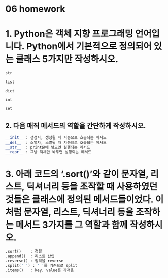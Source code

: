 # 06 homework

# 1. Python은 객체 지향 프로그래밍 언어입니다. Python에서 기본적으로 정의되어 있는 클래스 5가지만 작성하시오.

`str`

`list`

`dict`

`int`

`set`




## 2. 다음 매직 메서드의 역할을 간단하게 작성하시오. 

```python
__init__ : 생성자, 생성될 때 자동으로 호출되는 메서드
__del__  : 소멸자, 소멸될 때 자동으로 호출되는 메서드
__str__  : print문에 넣으면 실행되는 메서드
__repr__ : 그냥 객체만 놔두면 실행되는 메서드
```



# 3. 아래 코드의 ‘.sort()’와 같이 문자열, 리스트, 딕셔너리 등을 조작할 때 사용하였던 것들은 클래스에 정의된 메서드들이었다. 이처럼 문자열, 리스트, 딕셔너리 등을 조작하는 메서드 3가지를 그 역할과 함께 작성하시오.

``` python
.sort()    : 정렬
.append()  : 리스트 삽입
.reverse() : 입력을 reverse
.split(' ') : ' '를 기준으로 split
.items()   : key, value를 가져옴
```

